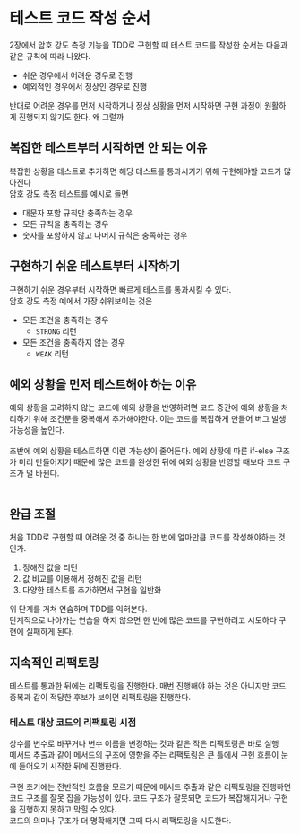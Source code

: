 # 테스트 코드 작성 순서

2장에서 암호 강도 측정 기능을 TDD로 구현할 때 테스트 코드를 작성한 순서는 다음과 같은 규칙에 따라 나왔다.

- 쉬운 경우에서 어려운 경우로 진행
- 예외적인 경우에서 정상인 경우로 진행

반대로 어려운 경우를 먼저 시작하거나 정상 상황을 먼저 시작하면 구현 과정이 원활하게 진행되지 않기도 한다. 왜 그럴까

## 복잡한 테스트부터 시작하면 안 되는 이유

복잡한 상황을 테스트로 추가하면 해당 테스트를 통과시키기 위해 구현해야할 코드가 많아진다 <br>
암호 강도 측정 테스트를 예시로 들면
- 대문자 포함 규칙만 충족하는 경우
- 모든 규칙을 충족하는 경우
- 숫자를 포함하지 않고 나머지 규칙은 충족하는 경우

## 구현하기 쉬운 테스트부터 시작하기

구현하기 쉬운 경우부터 시작하면 빠르게 테스트를 통과시킬 수 있다. <br>
암호 강도 측정 예에서 가장 쉬워보이는 것은

- 모든 조건을 충족하는 경우
  - `STRONG` 리턴
- 모든 조건을 충족하지 않는 경우
  - `WEAK` 리턴

## 예외 상황을 먼저 테스트해야 하는 이유

예외 상황을 고려하지 않는 코드에 예외 상황을 반영하려면 코드 중간에 예외 상황을 처리하기 위해 조건문을 중복해서 추가해야한다. 이는 코드를 복잡하게 만들어 버그 발생 가능성을 높인다. <br>
<br>
초반에 예외 상황을 테스트하면 이런 가능성이 줄어든다. 예외 상황에 따른 if-else 구조가 미리 만들어지기 때문에 많은 코드를 완성한 뒤에 예외 상황을 반영할 때보다 코드 구조가 덜 바뀐다. <br>
<br>

## 완급 조절

처음 TDD로 구현할 때 어려운 것 중 하나는 한 번에 얼마만큼 코드를 작성해야하는 것인가.

1. 정해진 값을 리턴
2. 값 비교를 이용해서 정해진 값을 리턴
3. 다양한 테스트를 추가하면서 구현을 일반화

위 단계를 거쳐 연습하며 TDD를 익혀본다. <br>
단계적으로 나아가는 연습을 하지 않으면 한 번에 많은 코드를 구현하려고 시도하다 구현에 실패하게 된다. <br>

## 지속적인 리팩토링

테스트를 통과한 뒤에는 리팩토링을 진행한다. 매번 진행해야 하는 것은 아니지만 코드 중복과 같이 적당한 후보가 보이면 리팩토링을 진행한다.

### 테스트 대상 코드의 리팩토링 시점

상수를 변수로 바꾸거나 변수 이름을 변경하는 것과 같은 작은 리팩토링은 바로 실행 <br>
메서드 추출과 같이 메서드의 구조에 영향을 주는 리팩토링은 큰 틀에서 구현 흐름이 눈에 들어오기 시작한 뒤에 진행한다. <br>
<br>
구현 초기에는 전반적인 흐름을 모르기 때문에 메서드 추출과 같은 리팩토링을 진행하면 코드 구조를 잘못 잡을 가능성이 있다. 코드 구조가 잘못되면 코드가 복잡해지거나 구현을 진행하지 못하고 막힐 수 있다. <br>
코드의 의미나 구조가 더 명확해지면 그때 다시 리팩토링을 시도한다. <br>


